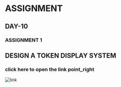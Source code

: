# ASSIGNMENT 
## DAY-10
### ASSIGNMENT 1
## DESIGN A TOKEN DISPLAY SYSTEM
### click here to open the link point_right
![link](https://www.tinkercad.com/things/1S9l1jwehiZ-arduino-based-token-display-system-by-roshan/editel)
